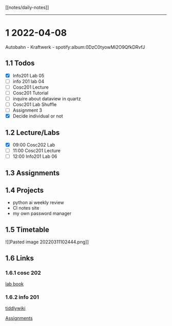 [[notes/daily-notes]]

---

# 1 2022-04-08

Autobahn - Kraftwerk - spotify:album:0DzC0tyowMi2O9QfkDRvfJ

## 1.1 Todos
- [x] Info201 Lab 05
- [ ] info 201 lab 04
- [ ] Cosc201 Lecture
- [ ] Cosc201 Tutorial
- [ ] inquire about dataview in quartz
- [ ] Cosc201 Lab Shuffle
- [ ] Assignment 3
- [x] Decide individual or not

## 1.2 Lecture/Labs

- [x] 09:00 Cosc202 Lab
- [ ] 11:00 Cosc201 Lecture
- [ ] 12:00 Info201 Lab 06

## 1.3 Assignments

## 1.4 Projects
- python ai weekly review
- CI notes site
- my own password manager

## 1.5 Timetable

![[Pasted image 20220311102444.png]]

## 1.6 Links

### 1.6.1 cosc 202

[lab book](https://cosc202.cspages.otago.ac.nz/lab-book/COSC202LabBook.pdf)

### 1.6.2 info 201

[tiddlywiki](https://isgb.otago.ac.nz/infosci/INFO201/labs_release/raw/master/output/info201_labs.html#)

[Assignments](https://isgb.otago.ac.nz/info201/shared/assignments_release/raw/master/output/INFO201_Assignments.html)